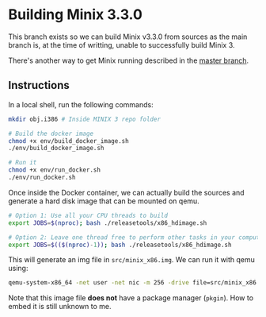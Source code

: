 # Building Minix 3.3.0

This branch exists so we can build Minix v3.3.0 from sources as the main branch
is, at the time of writting, unable to successfully build Minix 3.

There's another way to get Minix running described in the 
[master branch](https://github.com/mzahnd/minix3/tree/master).

## Instructions

In a local shell, run the following commands:
~~~bash
mkdir obj.i386 # Inside MINIX 3 repo folder

# Build the docker image
chmod +x env/build_docker_image.sh
./env/build_docker_image.sh

# Run it
chmod +x env/run_docker.sh
./env/run_docker.sh
~~~

Once inside the Docker container, we can actually build the sources and
generate a hard disk image that can be mounted on qemu.

~~~bash
# Option 1: Use all your CPU threads to build
export JOBS=$(nproc); bash ./releasetools/x86_hdimage.sh

# Option 2: Leave one thread free to perform other tasks in your computer
export JOBS=$(($(nproc)-1)); bash ./releasetools/x86_hdimage.sh
~~~

This will generate an img file in `src/minix_x86.img`. We can run it with qemu
using:
~~~bash
qemu-system-x86_64 -net user -net nic -m 256 -drive file=src/minix_x86.img,format=raw
~~~

Note that this image file **does not** have a package manager (`pkgin`).
How to embed it is still unknown to me.
